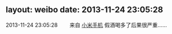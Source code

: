 layout: weibo
date: 2013-11-24 23:05:28
---
<meta name="referrer" content="no-referrer" />

2013-11-24 23:05:28  &nbsp;&nbsp;&nbsp;&nbsp;&nbsp;&nbsp; 来自 <a href="http://app.weibo.com/t/feed/22zMnn" rel="nofollow">小米手机</a>
假酒喝多了后果很严重…… ​​​
